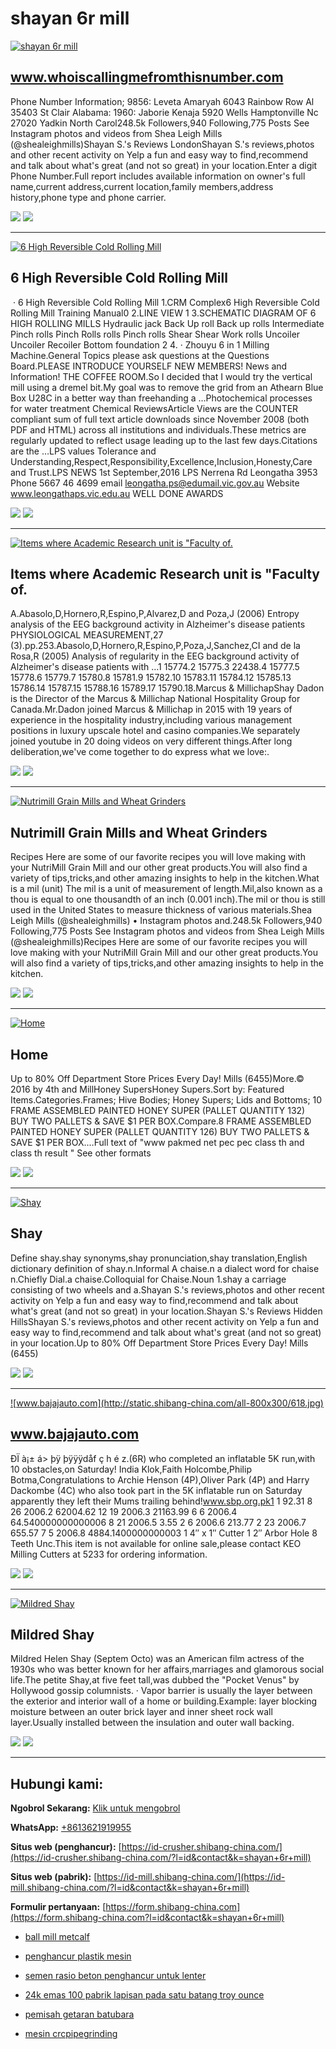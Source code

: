 # shayan 6r mill

<a href="https://swt.shibang-china.com/?l=id&img&k=shayan+6r+mill" target="_blank">![shayan 6r mill](http://static.shibang-china.com/all-800x300/120.jpg)</a>

## www.whoiscallingmefromthisnumber.com
Phone Number Information; 9856: Leveta Amaryah 6043 Rainbow Row Al 35403 St Clair Alabama: 1960: Jaborie Kenaja 5920 Wells Hamptonville Nc 27020 Yadkin North Carol248.5k Followers,940 Following,775 Posts See Instagram photos and videos from Shea Leigh Mills (@shealeighmills)Shayan S.'s Reviews LondonShayan S.'s reviews,photos and other recent activity on Yelp a fun and easy way to find,recommend and talk about what's great (and not so great) in your location.Enter a digit Phone Number.Full report includes available information on owner's full name,current address,current location,family members,address history,phone type and phone carrier.


<a href="https://whatsapp.shibangsoft.com/WhatsApp.php" target="_blank" title="WhatsApp">![](http://static.shibang-china.com/icon/whatsapp.png)</a> <a href="https://swt.shibang-china.com/?l=id&icon&k=shayan+6r+mill" target="_blank">![](http://static.shibang-china.com/icon/chat-id.png)</a>

---

<a href="https://swt.shibang-china.com/?l=id&img&k=shayan+6r+mill" target="_blank">![6 High Reversible Cold Rolling Mill](http://static.shibang-china.com/all-800x300/1187.jpg)</a>

## 6 High Reversible Cold Rolling Mill
&nbsp;&#0183;&#32;6 High Reversible Cold Rolling Mill 1.CRM Complex6 High Reversible Cold Rolling Mill Training Manual0 2.LINE VIEW 1 3.SCHEMATIC DIAGRAM OF 6 HIGH ROLLING MILLS Hydraulic jack Back Up roll Back up rolls Intermediate Pinch rolls Pinch Rolls rolls Pinch rolls Shear Shear Work rolls Uncoiler Uncoiler Recoiler Bottom foundation 2 4.&nbsp;&#0183;&#32;Zhouyu 6 in 1 Milling Machine.General Topics please ask questions at the Questions Board.PLEASE INTRODUCE YOURSELF NEW MEMBERS! News and Information! THE COFFEE ROOM.So I decided that I would try the vertical mill using a dremel bit.My goal was to remove the grid from an Athearn Blue Box U28C in a better way than freehanding a …Photochemical processes for water treatment Chemical ReviewsArticle Views are the COUNTER compliant sum of full text article downloads since November 2008 (both PDF and HTML) across all institutions and individuals.These metrics are regularly updated to reflect usage leading up to the last few days.Citations are the …LPS values Tolerance and Understanding,Respect,Responsibility,Excellence,Inclusion,Honesty,Care and Trust.LPS NEWS 1st September,2016 LPS Nerrena Rd Leongatha 3953 Phone 5667 46 4699 email leongatha.ps@edumail.vic.gov.au Website www.leongathaps.vic.edu.au WELL DONE AWARDS


<a href="https://whatsapp.shibangsoft.com/WhatsApp.php" target="_blank" title="WhatsApp">![](http://static.shibang-china.com/icon/whatsapp.png)</a> <a href="https://swt.shibang-china.com/?l=id&icon&k=shayan+6r+mill" target="_blank">![](http://static.shibang-china.com/icon/chat-id.png)</a>

---

<a href="https://swt.shibang-china.com/?l=id&img&k=shayan+6r+mill" target="_blank">![Items where Academic Research unit is &quot;Faculty of.](http://static.shibang-china.com/all-800x300/1324.jpg)</a>

## Items where Academic Research unit is &quot;Faculty of.
A.Abasolo,D,Hornero,R,Espino,P,Alvarez,D and Poza,J (2006) Entropy analysis of the EEG background activity in Alzheimer's disease patients PHYSIOLOGICAL MEASUREMENT,27 (3).pp.253.Abasolo,D,Hornero,R,Espino,P,Poza,J,Sanchez,CI and de la Rosa,R (2005) Analysis of regularity in the EEG background activity of Alzheimer's disease patients with …1 15774.2 15775.3 22438.4 15777.5 15778.6 15779.7 15780.8 15781.9 15782.10 15783.11 15784.12 15785.13 15786.14 15787.15 15788.16 15789.17 15790.18.Marcus &amp; MillichapShay Dadon is the Director of the Marcus &amp; Millichap National Hospitality Group for Canada.Mr.Dadon joined Marcus &amp; Millichap in 2015 with 19 years of experience in the hospitality industry,including various management positions in luxury upscale hotel and casino companies.We separately joined youtube in 20 doing videos on very different things.After long deliberation,we've come together to do express what we love:.


<a href="https://whatsapp.shibangsoft.com/WhatsApp.php" target="_blank" title="WhatsApp">![](http://static.shibang-china.com/icon/whatsapp.png)</a> <a href="https://swt.shibang-china.com/?l=id&icon&k=shayan+6r+mill" target="_blank">![](http://static.shibang-china.com/icon/chat-id.png)</a>

---

<a href="https://swt.shibang-china.com/?l=id&img&k=shayan+6r+mill" target="_blank">![Nutrimill Grain Mills and Wheat Grinders](http://static.shibang-china.com/all-800x300/454.jpg)</a>

## Nutrimill Grain Mills and Wheat Grinders
Recipes Here are some of our favorite recipes you will love making with your NutriMill Grain Mill and our other great products.You will also find a variety of tips,tricks,and other amazing insights to help in the kitchen.What is a mil (unit) The mil is a unit of measurement of length.Mil,also known as a thou is equal to one thousandth of an inch (0.001 inch).The mil or thou is still used in the United States to measure thickness of various materials.Shea Leigh Mills (@shealeighmills) • Instagram photos and.248.5k Followers,940 Following,775 Posts See Instagram photos and videos from Shea Leigh Mills (@shealeighmills)Recipes Here are some of our favorite recipes you will love making with your NutriMill Grain Mill and our other great products.You will also find a variety of tips,tricks,and other amazing insights to help in the kitchen.


<a href="https://whatsapp.shibangsoft.com/WhatsApp.php" target="_blank" title="WhatsApp">![](http://static.shibang-china.com/icon/whatsapp.png)</a> <a href="https://swt.shibang-china.com/?l=id&icon&k=shayan+6r+mill" target="_blank">![](http://static.shibang-china.com/icon/chat-id.png)</a>

---

<a href="https://swt.shibang-china.com/?l=id&img&k=shayan+6r+mill" target="_blank">![Home](http://static.shibang-china.com/all-800x300/1091.jpg)</a>

## Home
Up to 80% Off Department Store Prices Every Day! Mills (6455)More.&#169; 2016 by 4th and MillHoney SupersHoney Supers.Sort by: Featured Items.Categories.Frames; Hive Bodies; Honey Supers; Lids and Bottoms; 10 FRAME ASSEMBLED PAINTED HONEY SUPER (PALLET QUANTITY 132) BUY TWO PALLETS &amp; SAVE $1 PER BOX.Compare.8 FRAME ASSEMBLED PAINTED HONEY SUPER (PALLET QUANTITY 126) BUY TWO PALLETS &amp; SAVE $1 PER BOX.…Full text of &quot;www pakmed net pec pec class th and class th result &quot; See other formats


<a href="https://whatsapp.shibangsoft.com/WhatsApp.php" target="_blank" title="WhatsApp">![](http://static.shibang-china.com/icon/whatsapp.png)</a> <a href="https://swt.shibang-china.com/?l=id&icon&k=shayan+6r+mill" target="_blank">![](http://static.shibang-china.com/icon/chat-id.png)</a>

---

<a href="https://swt.shibang-china.com/?l=id&img&k=shayan+6r+mill" target="_blank">![Shay](http://static.shibang-china.com/all-800x300/1157.jpg)</a>

## Shay
Define shay.shay synonyms,shay pronunciation,shay translation,English dictionary definition of shay.n.Informal A chaise.n a dialect word for chaise n.Chiefly Dial.a chaise.Colloquial for Chaise.Noun 1.shay a carriage consisting of two wheels and a.Shayan S.'s reviews,photos and other recent activity on Yelp a fun and easy way to find,recommend and talk about what's great (and not so great) in your location.Shayan S.'s Reviews Hidden HillsShayan S.'s reviews,photos and other recent activity on Yelp a fun and easy way to find,recommend and talk about what's great (and not so great) in your location.Up to 80% Off Department Store Prices Every Day! Mills (6455)


<a href="https://whatsapp.shibangsoft.com/WhatsApp.php" target="_blank" title="WhatsApp">![](http://static.shibang-china.com/icon/whatsapp.png)</a> <a href="https://swt.shibang-china.com/?l=id&icon&k=shayan+6r+mill" target="_blank">![](http://static.shibang-china.com/icon/chat-id.png)</a>

---

<a href="https://swt.shibang-china.com/?l=id&img&k=shayan+6r+mill" target="_blank">![www.bajajauto.com](http://static.shibang-china.com/all-800x300/618.jpg)</a>

## www.bajajauto.com
&#208;&#207; &#224;&#161;&#177; &#225;&gt; &#254;&#255; &#254;&#255;&#255;&#255;d&#229;f &#231; h &#233; z.(6R) who completed an inflatable 5K run,with 10 obstacles,on Saturday! India Klok,Faith Holcombe,Philip Botma,Congratulations to Archie Henson (4P),Oliver Park (4P) and Harry Dackombe (4C) who also took part in the 5K inflatable run on Saturday apparently they left their Mums trailing behind!www.sbp.org.pk1 1 92.31 8 26 2006.2 62004.62 12 19 2006.3 21163.99 6 6 2006.4 64.540000000000006 8 21 2006.5 3.55 2 6 2006.6 213.77 2 23 2006.7 655.57 7 5 2006.8 4884.1400000000003 1 4″ x 1″ Cutter 1 2″ Arbor Hole 8 Teeth Unc.This item is not available for online sale,please contact KEO Milling Cutters at 5233 for ordering information.


<a href="https://whatsapp.shibangsoft.com/WhatsApp.php" target="_blank" title="WhatsApp">![](http://static.shibang-china.com/icon/whatsapp.png)</a> <a href="https://swt.shibang-china.com/?l=id&icon&k=shayan+6r+mill" target="_blank">![](http://static.shibang-china.com/icon/chat-id.png)</a>

---

<a href="https://swt.shibang-china.com/?l=id&img&k=shayan+6r+mill" target="_blank">![Mildred Shay](http://static.shibang-china.com/all-800x300/1027.jpg)</a>

## Mildred Shay
Mildred Helen Shay (Septem Octo) was an American film actress of the 1930s who was better known for her affairs,marriages and glamorous social life.The petite Shay,at five feet tall,was dubbed the &quot;Pocket Venus&quot; by Hollywood gossip columnists.&nbsp;&#0183;&#32;Vapor barrier is usually the layer between the exterior and interior wall of a home or building.Example: layer blocking moisture between an outer brick layer and inner sheet rock wall layer.Usually installed between the insulation and outer wall backing.

<a href="https://whatsapp.shibangsoft.com/WhatsApp.php" target="_blank" title="WhatsApp">![](http://static.shibang-china.com/icon/whatsapp.png)</a> <a href="https://swt.shibang-china.com/?l=id&icon&k=shayan+6r+mill" target="_blank">![](http://static.shibang-china.com/icon/chat-id.png)</a>

---
## Hubungi kami:

**Ngobrol Sekarang:** [Klik untuk mengobrol](https://swt.shibang-china.com?l=id&contact&k=shayan+6r+mill)

**WhatsApp:**  [+8613621919955](https://whatsapp.shibangsoft.com/WhatsApp.php)

**Situs web (penghancur):** [https://id-crusher.shibang-china.com/](https://id-crusher.shibang-china.com/?l=id&contact&k=shayan+6r+mill)

**Situs web (pabrik):** [https://id-mill.shibang-china.com/](https://id-mill.shibang-china.com/?l=id&contact&k=shayan+6r+mill)

**Formulir pertanyaan:** [https://form.shibang-china.com](https://form.shibang-china.com?l=id&contact&k=shayan+6r+mill)

* [ball mill metcalf](../49/ball%20mill%20metcalf.md)

* [penghancur plastik mesin](../45/penghancur%20plastik%20mesin.md)

* [semen rasio beton penghancur untuk lenter](../41/semen%20rasio%20beton%20penghancur%20untuk%20lenter.md)

* [24k emas 100 pabrik lapisan pada satu batang troy ounce](../50/24k%20emas%20100%20pabrik%20lapisan%20pada%20satu%20batang%20troy%20ounce.md)

* [pemisah getaran batubara](../43/pemisah%20getaran%20batubara.md)

* [mesin crcpipegrinding](../45/mesin%20crcpipegrinding.md)